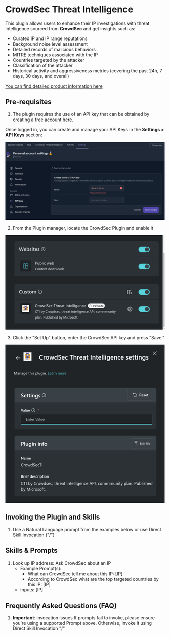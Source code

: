 # CrowdSec Threat Intelligence

This plugin allows users to enhance their IP investigations with threat intelligence sourced from **CrowdSec** and get insights such as:
   - Curated IP and IP range reputations
   - Background noise level assessment
   - Detailed records of malicious behaviors
   - MITRE techniques associated with the IP
   - Countries targeted by the attacker
   - Classification of the attacker
   - Historical activity and aggressiveness metrics (covering the past 24h, 7 days, 30 days, and overall)

[You can find detailed product information here](https://www.crowdsec.net/cyber-threat-intelligence)

## **Pre-requisites**

1. The plugin requires the use of an API key that can be obtained by creating a free account [here](https://app.crowdsec.net/signup).

Once logged in, you can create and manage your API Keys in the **Settings > API Keys** section:

![Create API Key](Images/create-api-key.png)

2. From the Plugin manager, locate the CrowdSec Plugin and enable it

![Enable Plugin](Images/enable-crowdsec-plugin.png)

3. Click the "Set Up" button, enter the CrowdSec API key and press "Save."

![Configure API Key](Images/configure-api-key.png)


## Invoking the Plugin and Skills

1. Use a Natural Language prompt from the examples below or use Direct Skill Invocation ("/")


## Skills & Prompts

1. Look up IP address: Ask CrowdSec about an IP 
   - Example Prompt(s): 
     - What can CrowdSec tell me about this IP: [IP]
     - According to CrowdSec what are the top targeted countries by this IP: [IP]
   - Inputs: [IP]

## Frequently Asked Questions (FAQ)

1. **Important**: invocation issues
   If prompts fail to invoke, please ensure you're using a supported Prompt above. Otherwise, invoke it using Direct Skill Invocation "/"
